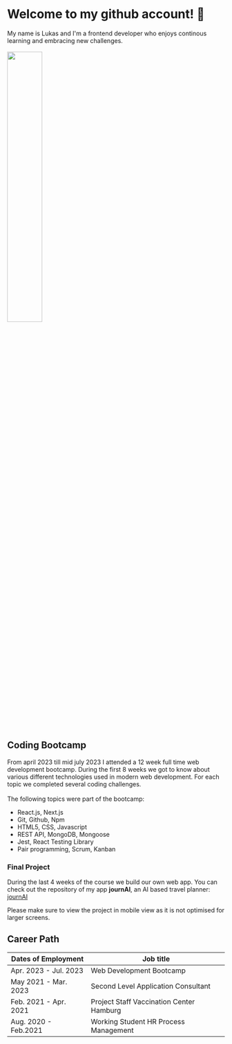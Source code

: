 # Welcome to my github account! 🙂

My name is Lukas and I'm a frontend developer who enjoys continous learning and embracing new challenges.
<br />
<br />
<img src= "https://user-images.githubusercontent.com/130902818/232498646-2cd797ac-6683-4020-b482-762271fe2c04.jpeg" width=40%>

## Coding Bootcamp

From april 2023 till mid july 2023 I attended a 12 week full time web development bootcamp. During the first 8 weeks we got to know about various different technologies used in modern web development. For each topic we completed several coding challenges.
<br/>
<br/>
The following topics were part of the bootcamp:

- React.js, Next.js
- Git, Github, Npm
- HTML5, CSS, Javascript
- REST API, MongoDB, Mongoose
- Jest, React Testing Library
- Pair programming, Scrum, Kanban

### Final Project

During the last 4 weeks of the course we build our own web app.
You can check out the repository of my app **journAI**, an AI based travel planner: [journAI](https://github.com/LukasWeckner/journAI)

Please make sure to view the project in mobile view as it is not optimised for larger screens.

## Career Path

| Dates of Employment   | Job title                                |
| --------------------- | ---------------------------------------- |
| Apr. 2023 - Jul. 2023 | Web Development Bootcamp                 |
| May 2021 - Mar. 2023  | Second Level Application Consultant      |
| Feb. 2021 - Apr. 2021 | Project Staff Vaccination Center Hamburg |
| Aug. 2020 - Feb.2021  | Working Student HR Process Management    |
